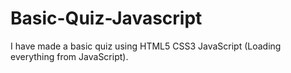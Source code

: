 # Basic-Quiz-Javascript
I have made a basic quiz using HTML5 CSS3 JavaScript (Loading everything from JavaScript). 
